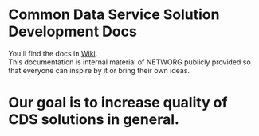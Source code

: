 # Common Data Service Solution Development Docs
You'll find the docs in [Wiki](https://github.com/NETWORG/cds-solution-development-docs/wiki).  
This documentation is internal material of NETWORG publicly provided so that everyone can inspire by it or bring their own ideas.  

# Our goal is to increase quality of CDS solutions in general.